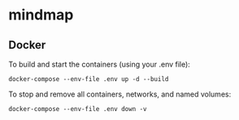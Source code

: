 # mindmap

## Docker

To build and start the containers (using your .env file):

```
docker-compose --env-file .env up -d --build
```

To stop and remove all containers, networks, and named volumes:

```
docker-compose --env-file .env down -v
```
